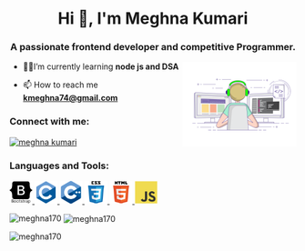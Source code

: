 <h1 align="center">Hi 👋, I'm Meghna Kumari</h1>
<h3 align="center">A passionate frontend developer and competitive Programmer.</h3>
<img align="right" alt="Coding" width="200" src="https://raw.githubusercontent.com/devSouvik/devSouvik/master/gif3.gif">


- 👩‍💻I’m currently learning **node js and DSA**

- 📫 How to reach me **kmeghna74@gmail.com**

<h3 align="left">Connect with me:</h3>
<p align="left">
<a href="https://linkedin.com/in/meghna kumari" target="blank"><img align="center" src="https://raw.githubusercontent.com/rahuldkjain/github-profile-readme-generator/master/src/images/icons/Social/linked-in-alt.svg" alt="meghna kumari" height="30" width="40" /></a>
</p>

<h3 align="left">Languages and Tools:</h3>
<p align="left"> <a href="https://getbootstrap.com" target="_blank" rel="noreferrer"> <img src="https://raw.githubusercontent.com/devicons/devicon/master/icons/bootstrap/bootstrap-plain-wordmark.svg" alt="bootstrap" width="40" height="40"/> </a> <a href="https://www.cprogramming.com/" target="_blank" rel="noreferrer"> <img src="https://raw.githubusercontent.com/devicons/devicon/master/icons/c/c-original.svg" alt="c" width="40" height="40"/> </a> <a href="https://www.w3schools.com/cpp/" target="_blank" rel="noreferrer"> <img src="https://raw.githubusercontent.com/devicons/devicon/master/icons/cplusplus/cplusplus-original.svg" alt="cplusplus" width="40" height="40"/> </a> <a href="https://www.w3schools.com/css/" target="_blank" rel="noreferrer"> <img src="https://raw.githubusercontent.com/devicons/devicon/master/icons/css3/css3-original-wordmark.svg" alt="css3" width="40" height="40"/> </a> <a href="https://www.w3.org/html/" target="_blank" rel="noreferrer"> <img src="https://raw.githubusercontent.com/devicons/devicon/master/icons/html5/html5-original-wordmark.svg" alt="html5" width="40" height="40"/> </a> <a href="https://developer.mozilla.org/en-US/docs/Web/JavaScript" target="_blank" rel="noreferrer"> <img src="https://raw.githubusercontent.com/devicons/devicon/master/icons/javascript/javascript-original.svg" alt="javascript" width="40" height="40"/> </a> </p>

<p><img align="left" src="https://github-readme-stats.vercel.app/api/top-langs?username=meghna170&show_icons=true&locale=en&layout=compact" alt="meghna170" /></p>

<p>&nbsp;<img align="center" src="https://github-readme-stats.vercel.app/api?username=meghna170&show_icons=true&locale=en" alt="meghna170" /></p>

<p align="left"> <img src="https://komarev.com/ghpvc/?username=meghna170&label=Profile%20views&color=0e75b6&style=flat" alt="meghna170" /> </p>
